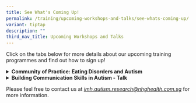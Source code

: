 ```yaml
---
title: See What's Coming Up!
permalink: /training/upcoming-workshops-and-talks/see-whats-coming-up/
variant: tiptap
description: ""
third_nav_title: Upcoming Workshops and Talks
---
```

<p>Click on the tabs below for more details about our upcoming training programmes
and find out how to sign up!</p>
<div data-type="detailGroup" class="isomer-accordion-group isomer-accordion isomer-accordion-white">
<details class="isomer-details">
<summary><strong>Community of Practice: Eating Disorders and Autism </strong>
</summary>
<div data-type="detailsContent" class="isomer-details-content">
<p></p>
</div>
</details>
</div>
<div data-type="detailGroup" class="isomer-accordion-group isomer-accordion isomer-accordion-white">
<details class="isomer-details">
<summary><strong>Building Communication Skills in Autism - Talk</strong>
</summary>
<div data-type="detailsContent" class="isomer-details-content">
<p></p>
<p><strong>The Autism Collaborative is proud to present:</strong>
</p><a class="isomer-image-wrapper" href="https://for.sg/building-communication-skills-autism"><img style="width: 100%" height="auto" width="100%" alt="" src="/images/Building_Communication_Skills_in_Autism_Talk___Poster.png"></a>
<div class="isomer-image-wrapper">
<img style="width: 100%" height="auto" width="100%" alt="" src="/images/Posters/Building_Communication_Skills_in_Autism_Talk___Poster.png">
</div>
<p><strong>"From Words to Meaningful Connections: Building Communication Skills in Autism" A Talk by Ms Amanda Loke</strong>
</p>
<p></p>
<p><strong>Date: </strong>21 November 2025</p>
<p><strong>Time: </strong>5pm - 6pm</p>
<p></p>
<p><strong>Location: </strong>Online (Zoom link will be sent out closer to
event date)</p>
<p><strong>Cost: </strong>Free but <a href="https://for.sg/building-communication-skills-autism" rel="noopener nofollow" target="_blank">registration</a> is
required.</p>
<p></p>
<p><strong>Programme Details:</strong>
<br>For professionals and parents/caregivers of individuals with autism.</p>
<p></p>
<p>Please refer to the poster for more details.</p>
</div>
</details>
</div>
<p>Please feel free to contact us at <em><a href="mailto:autism_research@imh.com.sg" rel="noopener noreferrer nofollow" target="_blank"><u>imh.autism.research@nhghealth.com.sg</u></a> </em>for
more information.</p>
<p></p>